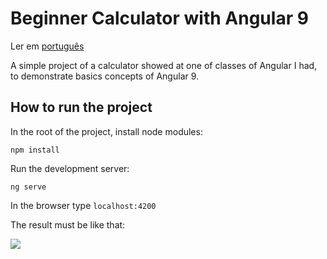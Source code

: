 # Beginner Calculator with Angular 9

Ler em [português](https://github.com/BrunoSilveiraDev/calculator-angular/tree/master/translation) 

A simple project of a calculator showed at one of classes of Angular I had, to demonstrate basics concepts of Angular 9.

## How to run the project
In the root of the project, install node modules:
```
npm install
```
Run the development server:
```
ng serve
```
In the browser type ``localhost:4200``

The result must be like that:


![](https://github.com/BrunoSilveiraDev/calculator-angular/blob/master/image/print.png)
